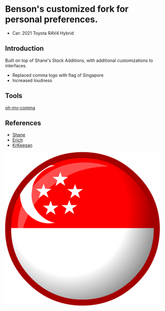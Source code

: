 # Benson's customized fork for personal preferences.
* Car: 2021 Toyota RAV4 Hybrid

## Introduction
Built on top of Shane's Stock Additions, with additional customizations to interfaces.

* Replaced comma logo with flag of Singapore
* Increased loudness

## Tools
[oh-my-comma](https://github.com/emu-sh/.oh-my-comma)

## References
* [Shane](https://github.com/sshane/openpilot)
* [Erich](https://github.com/ErichMoraga/openpilot.git)
* [KrKeegan](https://github.com/krkeegan/openpilot)

<p align="center">
  <img src=".media/sg_flag.png?raw=true">
</p>
